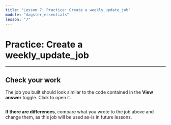 ```yaml
---
title: "Lesson 7: Practice: Create a weekly_update_job"
module: "dagster_essentials"
lesson: "7"
---
```


# Practice: Create a weekly_update_job



---

## Check your work

The job you built should look similar to the code contained in the **View answer** toggle. Click to open it.

```python
```

**If there are differences**, compare what you wrote to the job above and change them, as this job will be used as-is in future lessons.